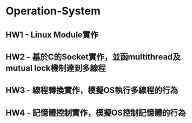 # Operation-System
## HW1 - Linux Module實作
## HW2 - 基於C的Socket實作，並函multithread及mutual lock機制達到多線程
## HW3 - 線程轉換實作，模擬OS執行多線程的行為
## HW4 - 記憶體控制實作，模擬OS控制記憶體的行為

